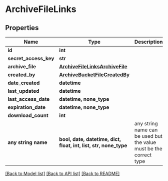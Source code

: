 # ArchiveFileLinks


## Properties
Name | Type | Description | Notes
------------ | ------------- | ------------- | -------------
**id** | **int** |  | [optional] 
**secret_access_key** | **str** |  | [optional] 
**archive_file** | [**ArchiveFileLinksArchiveFile**](ArchiveFileLinksArchiveFile.md) |  | [optional] 
**created_by** | [**ArchiveBucketFileCreatedBy**](ArchiveBucketFileCreatedBy.md) |  | [optional] 
**date_created** | **datetime** |  | [optional] 
**last_updated** | **datetime** |  | [optional] 
**last_access_date** | **datetime, none_type** |  | [optional] 
**expiration_date** | **datetime, none_type** |  | [optional] 
**download_count** | **int** |  | [optional] 
**any string name** | **bool, date, datetime, dict, float, int, list, str, none_type** | any string name can be used but the value must be the correct type | [optional]

[[Back to Model list]](../README.md#documentation-for-models) [[Back to API list]](../README.md#documentation-for-api-endpoints) [[Back to README]](../README.md)


